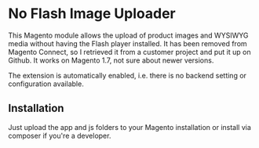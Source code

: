 No Flash Image Uploader
=======================

This Magento module allows the upload of product images and WYSIWYG media without having the Flash player installed. It has been removed from Magento Connect, so I retrieved it from a customer project and put it up on Github. It works on Magento 1.7, not sure about newer versions.

The extension is automatically enabled, i.e. there is no backend setting or configuration available.

Installation
------------

Just upload the app and js folders to your Magento installation or install via composer if you're a developer.
